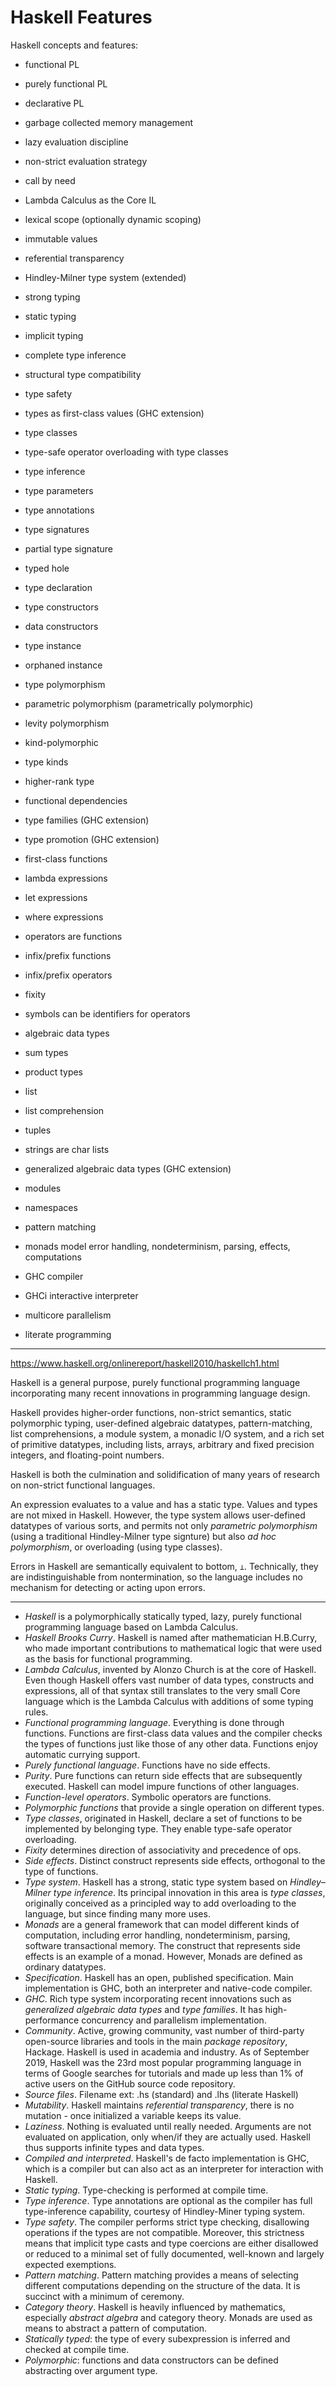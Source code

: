 # Haskell Features

Haskell concepts and features:
- functional PL
- purely functional PL
- declarative PL
- garbage collected memory management
- lazy evaluation discipline
- non-strict evaluation strategy
- call by need
- Lambda Calculus as the Core IL
- lexical scope (optionally dynamic scoping)
- immutable values
- referential transparency
- Hindley-Milner type system (extended)
- strong typing
- static typing
- implicit typing
- complete type inference
- structural type compatibility
- type safety
- types as first-class values (GHC extension)
- type classes
- type-safe operator overloading with type classes
- type inference
- type parameters
- type annotations
- type signatures
- partial type signature
- typed hole
- type declaration
- type constructors
- data constructors
- type instance
- orphaned instance
- type polymorphism
- parametric polymorphism (parametrically polymorphic)
- levity polymorphism
- kind-polymorphic
- type kinds
- higher-rank type
- functional dependencies
- type families (GHC extension)
- type promotion (GHC extension)

- first-class functions
- lambda expressions
- let expressions
- where expressions
- operators are functions
- infix/prefix functions
- infix/prefix operators
- fixity
- symbols can be identifiers for operators
- algebraic data types
- sum types
- product types
- list
- list comprehension
- tuples
- strings are char lists
- generalized algebraic data types (GHC extension)
- modules
- namespaces
- pattern matching
- monads model error handling, nondeterminism, parsing, effects, computations
- GHC compiler
- GHCi interactive interpreter
- multicore parallelism
- literate programming

---

https://www.haskell.org/onlinereport/haskell2010/haskellch1.html

Haskell is a general purpose, purely functional programming language incorporating many recent innovations in programming language design.

Haskell provides higher-order functions, non-strict semantics, static polymorphic typing, user-defined algebraic datatypes, pattern-matching, list comprehensions, a module system, a monadic I/O system, and a rich set of primitive datatypes, including lists, arrays, arbitrary and fixed precision integers, and floating-point numbers.

Haskell is both the culmination and solidification of many years of research on non-strict functional languages.


An expression evaluates to a value and has a static type. Values and types are not mixed in Haskell. However, the type system allows user-defined datatypes of various sorts, and permits not only *parametric polymorphism* (using a traditional Hindley-Milner type signture) but also *ad hoc polymorphism*, or overloading (using type classes).

Errors in Haskell are semantically equivalent to bottom, `⊥`. Technically, they are indistinguishable from nontermination, so the language includes no mechanism for detecting or acting upon errors.


---

* *Haskell* is a polymorphically statically typed, lazy, purely functional programming language based on Lambda Calculus.
* *Haskell Brooks Curry*. Haskell is named after mathematician H.B.Curry, who made important contributions to mathematical logic that were used as the basis for functional programming.
* *Lambda Calculus*, invented by Alonzo Church is at the core of Haskell. Even though Haskell offers vast number of data types, constructs and expressions, all of that syntax still translates to the very small Core language which is the Lambda Calculus with additions of some typing rules.
* *Functional programming language*. Everything is done through functions. Functions are first-class data values and the compiler checks the types of functions just like those of any other data. Functions enjoy automatic currying support.
* *Purely functional language*. Functions have no side effects.
* *Purity*. Pure functions can return side effects that are subsequently executed. Haskell can model impure functions of other languages.
* *Function-level operators*. Symbolic operators are functions.
* *Polymorphic functions* that provide a single operation on different types.
* *Type classes*, originated in Haskell, declare a set of functions to be implemented by belonging type. They enable type-safe operator overloading.
* *Fixity* determines direction of associativity and precedence of ops.
* *Side effects*. Distinct construct represents side effects, orthogonal to the type of functions.
* *Type system*. Haskell has a strong, static type system based on *Hindley–Milner type inference*. Its principal innovation in this area is *type classes*, originally conceived as a principled way to add overloading to the language, but since finding many more uses.
* *Monads* are a general framework that can model different kinds of computation, including error handling, nondeterminism, parsing, software transactional memory. The construct that represents side effects is an example of a monad. However, Monads are defined as ordinary datatypes.
* *Specification*. Haskell has an open, published specification. Main implementation is GHC, both an interpreter and native-code compiler.
* *GHC*. Rich type system incorporating recent innovations such as *generalized algebraic data types* and *type families*. It has high-performance concurrency and parallelism implementation.
* *Community*. Active, growing community, vast number of third-party open-source libraries and tools in the main *package repository*, Hackage. Haskell is used in academia and industry. As of September 2019, Haskell was the 23rd most popular programming language in terms of Google searches for tutorials and made up less than 1% of active users on the GitHub source code repository.
* *Source files*. Filename ext: .hs (standard) and .lhs (literate Haskell)
* *Mutability*. Haskell maintains *referential transparency*, there is no mutation - once initialized a variable keeps its value.
* *Laziness*. Nothing is evaluated until really needed. Arguments are not evaluated on application, only when/if they are actually used. Haskell thus supports infinite types and data types.
* *Compiled and interpreted*. Haskell's de facto implementation is GHC, which is a compiler but can also act as an interpreter for interaction with Haskell.
* *Static typing*. Type-checking is performed at compile time.
* *Type inference*. Type annotations are optional as the compiler has full type-inference capability, courtesy of Hindley-Miner typing system.
* *Type safety*. The compiler performs strict type checking, disallowing operations if the types are not compatible. Moreover, this strictness means that implicit type casts and type coercions are either disallowed or reduced to a minimal set of fully documented, well-known and largely expected exemptions.
* *Pattern matching*. Pattern matching provides a means of selecting different computations depending on the structure of the data. It is succinct with a minimum of ceremony.
* *Category theory*. Haskell is heavily influenced by mathematics, especially *abstract algebra* and category theory. Monads are used as means to abstract a pattern of computation.
* *Statically typed*: the type of every subexpression is inferred and checked at compile time.
* *Polymorphic*: functions and data constructors can be defined abstracting over argument type. 
